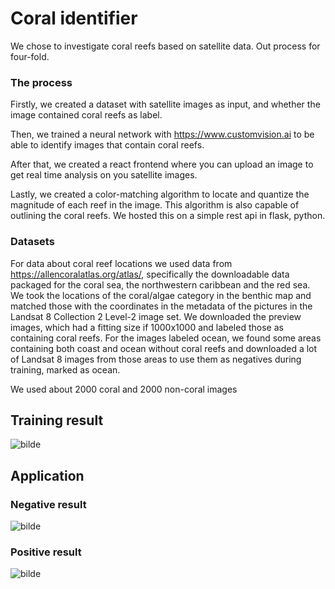 # Coral identifier

We chose to investigate coral reefs based on satellite data. Out process for four-fold.

### The process
Firstly, we created a dataset with satellite images as input, and whether the image contained coral reefs as label.

Then, we trained a neural network with https://www.customvision.ai to be able to identify images that contain coral reefs.

After that, we created a react frontend where you can upload an image to get real time analysis on you satellite images.

Lastly, we created a color-matching algorithm to locate and quantize the magnitude of each reef in the image. This algorithm is also capable of outlining the coral reefs. We hosted this on a simple rest api in flask, python.

### Datasets
For data about coral reef locations we used data from https://allencoralatlas.org/atlas/, specifically the downloadable data packaged for the coral sea, the northwestern caribbean and the red sea. We took the locations of the coral/algae category in the benthic map and matched those with the coordinates in the metadata of the pictures in the Landsat 8 Collection 2 Level-2 image set. We downloaded the preview images, which had a fitting size if 1000x1000 and labeled those as containing coral reefs. For the images labeled ocean, we found some areas containing both coast and ocean without coral reefs and downloaded a lot of Landsat 8 images from those areas to use them as negatives during training, marked as ocean.

We used about 2000 coral and 2000 non-coral images


## Training result
![bilde](https://user-images.githubusercontent.com/55250882/159137521-dc111746-1f90-4eb1-a3ba-d2b4e81277b4.png)



## Application
### Negative result
![bilde](https://user-images.githubusercontent.com/55250882/159137440-84ef309f-0922-4956-89f2-162e749063ac.png)


### Positive result
![bilde](https://user-images.githubusercontent.com/55250882/159137485-cde6aa6d-da3a-44cb-9c06-65c821b1f2a0.png)
